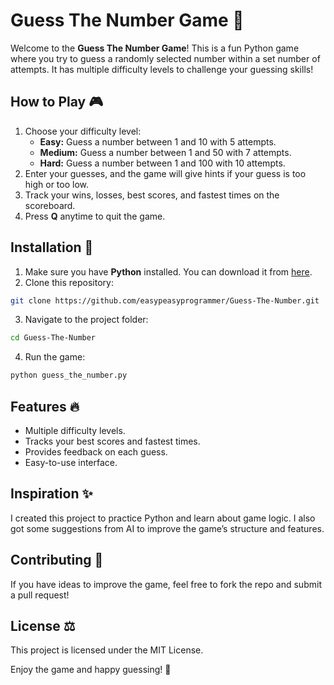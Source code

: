 # Guess The Number Game 🔢

Welcome to the **Guess The Number Game**! This is a fun Python game where you try to guess a randomly selected number within a set number of attempts. It has multiple difficulty levels to challenge your guessing skills!

## How to Play 🎮
1. Choose your difficulty level:
   - **Easy:** Guess a number between 1 and 10 with 5 attempts.
   - **Medium:** Guess a number between 1 and 50 with 7 attempts.
   - **Hard:** Guess a number between 1 and 100 with 10 attempts.
2. Enter your guesses, and the game will give hints if your guess is too high or too low.
3. Track your wins, losses, best scores, and fastest times on the scoreboard.
4. Press **Q** anytime to quit the game.

## Installation 📝
1. Make sure you have **Python** installed. You can download it from [here](https://www.python.org/downloads/).
2. Clone this repository:
```bash
git clone https://github.com/easypeasyprogrammer/Guess-The-Number.git
```
3. Navigate to the project folder:
```bash
cd Guess-The-Number
```
4. Run the game:
```bash
python guess_the_number.py
```

## Features 🔥
- Multiple difficulty levels.
- Tracks your best scores and fastest times.
- Provides feedback on each guess.
- Easy-to-use interface.

## Inspiration ✨
I created this project to practice Python and learn about game logic. I also got some suggestions from AI to improve the game’s structure and features.

## Contributing 💪
If you have ideas to improve the game, feel free to fork the repo and submit a pull request!

## License ⚖️
This project is licensed under the MIT License.

Enjoy the game and happy guessing! 🎯

